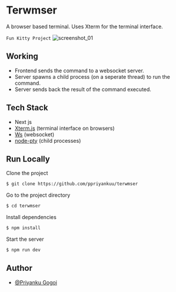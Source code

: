 # Terwmser
A browser based terminal. Uses Xterm for the terminal interface.

`Fun Kitty Project`
![screenshot_01](https://i.postimg.cc/qM9TZJrL/ss.png)

## Working
- Frontend sends the command to a websocket server.
- Server spawns a child process (on a seperate thread) to run the command.
- Server sends back the result of the command executed.

## Tech Stack
- Next js
- [Xterm.js](https://xtermjs.org/) (terminal interface on browsers)
- [Ws](https://www.npmjs.com/package/ws) (websocket)
- [node-pty](https://www.npmjs.com/package/node-pty) (child processes)



## Run Locally

Clone the project

```bash
$ git clone https://github.com/ppriyankuu/terwmser
```

Go to the project directory

```bash
$ cd terwmser
```

Install dependencies

```bash
$ npm install
```

Start the server

```bash
$ npm run dev
```


## Author
- [@Priyanku Gogoi](https://github.com/ppriyankuu)